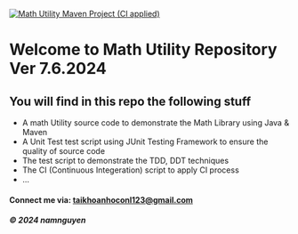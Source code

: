 [![Math Utility Maven Project (CI applied)](https://github.com/Phuchtq/math-util/actions/workflows/ci-script.yml/badge.svg)](https://github.com/Phuchtq/math-util/actions/workflows/ci-script.yml)




# Welcome to Math Utility Repository Ver 7.6.2024

## You will find in this repo the following stuff

* A math Utility source code to demonstrate the Math Library using Java & Maven
* A Unit Test test script using JUnit Testing Framework to ensure the quality of source code
* The test script to demonstrate the TDD, DDT techniques 
* The CI (Continuous Integeration) script to apply CI process
* ...


#### Connect me via: taikhoanhoconl123@gmail.com

##### &#169; 2024 namnguyen